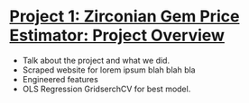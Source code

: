 # [Project 1: Zirconian Gem Price Estimator: Project Overview](https://github.com)
* Talk about the project and what we did.
* Scraped website for lorem ipsum blah blah bla
* Engineered features
* OLS Regression GridserchCV for best model.
